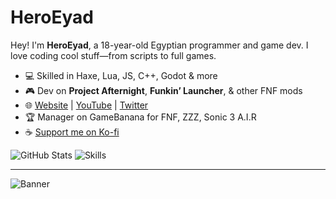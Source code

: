 # HeroEyad

Hey! I'm **HeroEyad**, a 18-year-old Egyptian programmer and game dev. I love coding cool stuff—from scripts to full games.

* 💻 Skilled in Haxe, Lua, JS, C++, Godot & more
* 🎮 Dev on **Project Afternight**, **Funkin’ Launcher**, & other FNF mods
* 🌐 [Website](https://heroeyad.xyz) | [YouTube](https://youtube.com/c/HeroEyad) | [Twitter](https://twitter.com/HeroEyad_)
* 🏆 Manager on GameBanana for FNF, ZZZ, Sonic 3 A.I.R
* ☕ [Support me on Ko-fi](https://ko-fi.com/V7V6K2H51)

![GitHub Stats](https://github-readme-stats.vercel.app/api?username=HeroEyad\&show_icons=true)
![Skills](https://skillicons.dev/icons?i=js,html,css,haxe,haxeflixel,lua,windows,python,bootstrap,discord,nodejs,vscode,github,robloxstudio,cpp,godot&perline=4)

---


![Banner](https://pbs.twimg.com/media/Gr_TTr9XkAApEn1?format=png&name=small)
